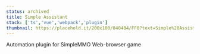 ```yaml
---
status: archived
title: Simple Assistant
stack: ['ts','vue','webpack','plugin']
thumbnail: https://placehold.it/200x100/0404B4/FF0?text=Simple%20Assistant
---
```


Automation plugin for SimpleMMO Web-browser game
<!--more-->


